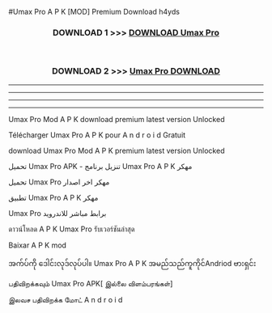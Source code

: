 #Umax Pro  A P K [MOD] Premium Download h4yds



<div align="center">

<h3>DOWNLOAD 1 >>> <a href="https://teeasianyam.web.app?sq=Umax Pro ">DOWNLOAD Umax Pro  </a></h3><br>

<h3>DOWNLOAD 2 >>> <a href="https://teeasianyam.web.app?sq=Umax Pro  ">Umax Pro   DOWNLOAD </a></h3>

</div>


----------------------------------------------------------

----------------------------------------------------------

----------------------------------------------------------

----------------------------------------------------------


Umax Pro   Mod A P K download premium latest version Unlocked

Télécharger Umax Pro   A P K pour A n d r o i d Gratuit

download Umax Pro   Mod A P K premium latest version Unlocked

تحميل Umax Pro   APK - تنزيل برنامج Umax Pro   A P K مهكر

تحميل Umax Pro   مهكر اخر اصدار

تطبيق Umax Pro   A P K مهكر

Umax Pro   برابط مباشر للاندرويد

ดาวน์โหลด A P K Umax Pro   รับเวอร์ชันล่าสุด

Baixar A P K mod

အက်ပ်ကို ဒေါင်းလုဒ်လုပ်ပါ။ Umax Pro   A P K အမည်သည်ကူကိုင်Andriod ဗားရှင်း

பதிவிறக்கவும் Umax Pro   APK[ இல்லை விளம்பரங்கள்] 
 
இலவச பதிவிறக்க மோட் A n d r o i d



